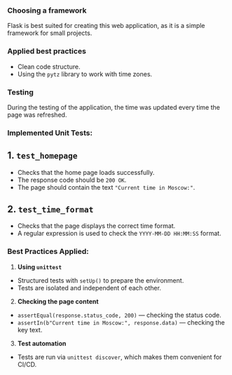 ### Choosing a framework
Flask is best suited for creating this web application, as it is a simple framework for small projects.

### Applied best practices
- Clean code structure.
- Using the `pytz` library to work with time zones.

### Testing
During the testing of the application, the time was updated every time the page was refreshed.

### Implemented Unit Tests:
## 1. `test_homepage`
- Checks that the home page loads successfully.
- The response code should be `200 OK`.
- The page should contain the text `"Current time in Moscow:"`.

## 2. `test_time_format`
- Checks that the page displays the correct time format.
- A regular expression is used to check the `YYYY-MM-DD HH:MM:SS` format.

### Best Practices Applied:
1. **Using `unittest`**
- Structured tests with `setUp()` to prepare the environment.
- Tests are isolated and independent of each other.

2. **Checking the page content**
- `assertEqual(response.status_code, 200)` — checking the status code.
- `assertIn(b"Current time in Moscow:", response.data)` — checking the key text.

3. **Test automation**
- Tests are run via `unittest discover`, which makes them convenient for CI/CD.
